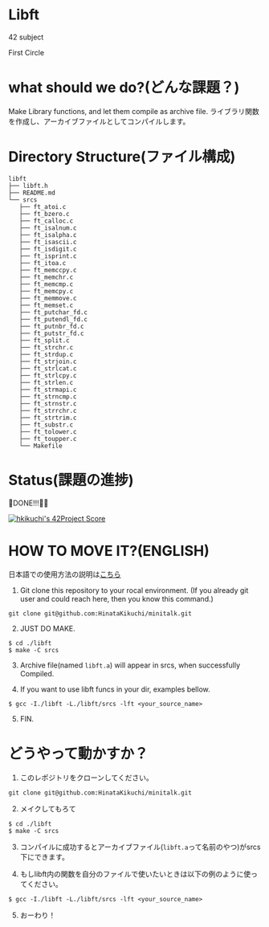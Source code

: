 # Libft

42 subject

First Circle

# what should we do?(どんな課題？)

Make Library functions, and let them compile as archive file.
ライブラリ関数を作成し、アーカイブファイルとしてコンパイルします。

# Directory Structure(ファイル構成)

```
libft
├── libft.h
├── README.md
└── srcs
   ├── ft_atoi.c
   ├── ft_bzero.c
   ├── ft_calloc.c
   ├── ft_isalnum.c
   ├── ft_isalpha.c
   ├── ft_isascii.c
   ├── ft_isdigit.c
   ├── ft_isprint.c
   ├── ft_itoa.c
   ├── ft_memccpy.c
   ├── ft_memchr.c
   ├── ft_memcmp.c
   ├── ft_memcpy.c
   ├── ft_memmove.c
   ├── ft_memset.c
   ├── ft_putchar_fd.c
   ├── ft_putendl_fd.c
   ├── ft_putnbr_fd.c
   ├── ft_putstr_fd.c
   ├── ft_split.c
   ├── ft_strchr.c
   ├── ft_strdup.c
   ├── ft_strjoin.c
   ├── ft_strlcat.c
   ├── ft_strlcpy.c
   ├── ft_strlen.c
   ├── ft_strmapi.c
   ├── ft_strncmp.c
   ├── ft_strnstr.c
   ├── ft_strrchr.c
   ├── ft_strtrim.c
   ├── ft_substr.c
   ├── ft_tolower.c
   ├── ft_toupper.c
   └── Makefile
```

# Status(課題の進捗)

🎉DONE!!!🥳🎉

[![hkikuchi's 42Project Score](https://badge42.herokuapp.com/api/project/hkikuchi/Libft)](https://github.com/JaeSeoKim/badge42)


# HOW TO MOVE IT?(ENGLISH)
日本語での使用方法の説明は[こちら](#%E3%81%A9%E3%81%86%E3%82%84%E3%81%A3%E3%81%A6%E5%8B%95%E3%81%8B%E3%81%99%E3%81%8B)



1. Git clone this repository to your rocal environment. (If you already git user and could reach here, then you know this command.)

```
git clone git@github.com:HinataKikuchi/minitalk.git
```

2. JUST DO MAKE.

```
$ cd ./libft
$ make -C srcs
```

3. Archive file(named ```libft.a```) will appear in srcs, when successfully Compiled.

4. If you want to use libft funcs in your dir, examples bellow.

```
$ gcc -I./libft -L./libft/srcs -lft <your_source_name>
```

5. FIN.


# どうやって動かすか？

1. このレポジトリをクローンしてください。

```
git clone git@github.com:HinataKikuchi/minitalk.git
```

2. メイクしてもろて

```
$ cd ./libft
$ make -C srcs
```

3. コンパイルに成功するとアーカイブファイル(```libft.a```って名前のやつ)がsrcs下にできます。

4. もしlibft内の関数を自分のファイルで使いたいときは以下の例のように使ってください。

```
$ gcc -I./libft -L./libft/srcs -lft <your_source_name>
```

5. おーわり！
